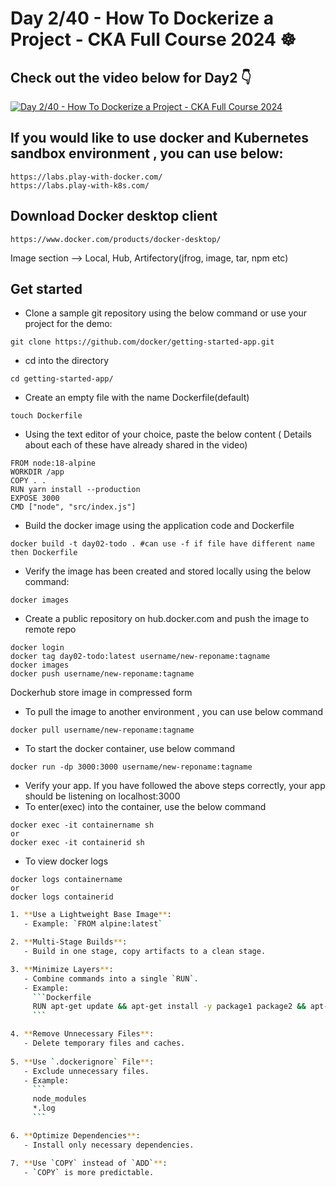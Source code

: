 # Day 2/40 - How To Dockerize a Project - CKA Full Course 2024 ☸️


## Check out the video below for Day2 👇

[![Day 2/40 - How To Dockerize a Project - CKA Full Course 2024](https://img.youtube.com/vi/nfRsPiRGx74/sddefault.jpg)](https://youtu.be/nfRsPiRGx74)

## If you would like to use docker and Kubernetes sandbox environment , you can use below:
```
https://labs.play-with-docker.com/
https://labs.play-with-k8s.com/
```

## Download Docker desktop client
```
https://www.docker.com/products/docker-desktop/
```
Image section --> Local, Hub, Artifectory(jfrog, image, tar, npm etc)

## Get started
- Clone a sample git repository using the below command or use your project for the demo:

```
git clone https://github.com/docker/getting-started-app.git
```

- cd into the directory
```
cd getting-started-app/
```
- Create an empty file with the name Dockerfile(default)
```
touch Dockerfile
```
- Using the text editor of your choice, paste the below content ( Details about each of these have already shared in the video)
```
FROM node:18-alpine
WORKDIR /app
COPY . .
RUN yarn install --production
EXPOSE 3000
CMD ["node", "src/index.js"]
```

- Build the docker image using the application code and Dockerfile

```
docker build -t day02-todo . #can use -f if file have different name then Dockerfile
```
- Verify the image has been created and stored locally using the below command:
```
docker images
```

- Create a public repository on hub.docker.com and push the image to remote repo
```
docker login
docker tag day02-todo:latest username/new-reponame:tagname
docker images
docker push username/new-reponame:tagname
```
  Dockerhub store image in compressed form

- To pull the image to another environment , you can use below command
```
docker pull username/new-reponame:tagname
```

- To start the docker container, use below command

```
docker run -dp 3000:3000 username/new-reponame:tagname
```

- Verify your app. If you have followed the above steps correctly, your app should be listening on localhost:3000
- To enter(exec) into the container, use the below command

```
docker exec -it containername sh
or
docker exec -it containerid sh
```
- To view docker logs

```
docker logs containername
or
docker logs containerid
```

```bash
1. **Use a Lightweight Base Image**: 
   - Example: `FROM alpine:latest`

2. **Multi-Stage Builds**: 
   - Build in one stage, copy artifacts to a clean stage.

3. **Minimize Layers**: 
   - Combine commands into a single `RUN`.
   - Example: 
     ```Dockerfile
     RUN apt-get update && apt-get install -y package1 package2 && apt-get clean && rm -rf /var/lib/apt/lists/*
     ```

4. **Remove Unnecessary Files**: 
   - Delete temporary files and caches.
   
5. **Use `.dockerignore` File**: 
   - Exclude unnecessary files.
   - Example: 
     ```
     node_modules
     *.log
     ```

6. **Optimize Dependencies**: 
   - Install only necessary dependencies.

7. **Use `COPY` instead of `ADD`**: 
   - `COPY` is more predictable.
```
